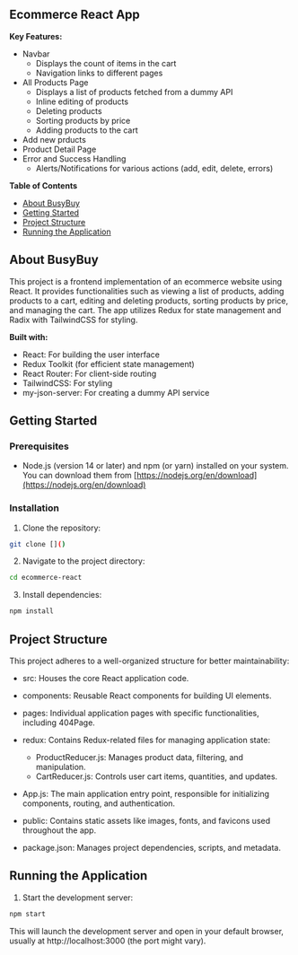 ## Ecommerce React App

**Key Features:**

- Navbar
  - Displays the count of items in the cart
  - Navigation links to different pages
- All Products Page
  - Displays a list of products fetched from a dummy API
  - Inline editing of products
  - Deleting products
  - Sorting products by price
  - Adding products to the cart
- Add new prducts
- Product Detail Page
- Error and Success Handling
  - Alerts/Notifications for various actions (add, edit, delete, errors)

**Table of Contents**

- [About BusyBuy](#about-busybuy)
- [Getting Started](#getting-started)
- [Project Structure](#project-structure)
- [Running the Application](#running-the-application)

## About BusyBuy

This project is a frontend implementation of an ecommerce website using React. It provides functionalities such as viewing a list of products, adding products to a cart, editing and deleting products, sorting products by price, and managing the cart. The app utilizes Redux for state management and Radix with TailwindCSS for styling.

**Built with:**

- React: For building the user interface
- Redux Toolkit (for efficient state management)
- React Router: For client-side routing
- TailwindCSS: For styling
- my-json-server: For creating a dummy API service

## Getting Started

### Prerequisites

- Node.js (version 14 or later) and npm (or yarn) installed on your system. You can download them from [https://nodejs.org/en/download](https://nodejs.org/en/download)

### Installation

1. Clone the repository:

```bash
git clone []()
```

2. Navigate to the project directory:

```bash
cd ecommerce-react
```

3. Install dependencies:

```bash
npm install
```

## Project Structure

This project adheres to a well-organized structure for better maintainability:

- src: Houses the core React application code.
- components: Reusable React components for building UI elements.
- pages: Individual application pages with specific functionalities, including 404Page.
- redux: Contains Redux-related files for managing application state:

  - ProductReducer.js: Manages product data, filtering, and manipulation.
  - CartReducer.js: Controls user cart items, quantities, and updates.

- App.js: The main application entry point, responsible for initializing components, routing, and authentication.
- public: Contains static assets like images, fonts, and favicons used throughout the app.
- package.json: Manages project dependencies, scripts, and metadata.

## Running the Application

1. Start the development server:

```bash
npm start
```

This will launch the development server and open in your default browser, usually at http://localhost:3000 (the port might vary).
